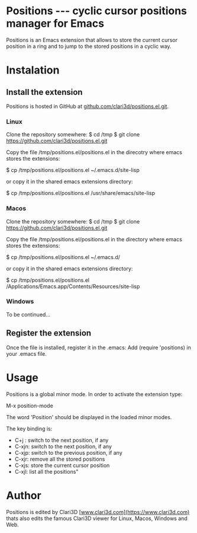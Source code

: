 # Positions --- cyclic cursor positions manager for Emacs

Positions is an Emacs extension that allows to store the current cursor position
in a ring and to jump to the stored positions in a cyclic way.

# Instalation

## Install the extension

Positions is hosted in GitHub at
[github.com/clari3d/positions.el.git](https://github.com/clari3d/positions.el.git).

### Linux

Clone the repository somewhere:
$ cd /tmp
$ git clone https://github.com/clari3d/positions.el.git

Copy the file /tmp/positions.el/positions.el in the direcotry where emacs stores
the extensions:

$ cp /tmp/positions.el/positions.el ~/.emacs.d/site-lisp

or copy it in the shared emacs extensions directory:

$ cp /tmp/positions.el/positions.el /usr/share/emacs/site-lisp


### Macos

Clone the repository somewhere:
$ cd /tmp
$ git clone https://github.com/clari3d/positions.el.git

Copy the file /tmp/positions.el/positions.el in the directory where emacs stores
the extensions:

$ cp /tmp/positions.el/positions.el ~/.emacs.d/

or copy it in the shared emacs extensions directory:

$ cp /tmp/positions.el/positions.el /Applications/Emacs.app/Contents/Resources/site-lisp


### Windows

To be continued...


## Register the extension

Once the file is installed, register it in the .emacs: Add (require 'positions)
in your .emacs file.

# Usage

Positions is a global minor mode. In order to activate the extension type:

M-x position-mode

The word 'Position' should be displayed in the loaded minor modes.

The key binding is:
- C+j  : switch to the next position, if any
- C-xjn: switch to the next position, if any
- C-xjp: switch to the previous position, if any
- C-xjr: remove all the stored positions
- C-xjs: store the current cursor position
- C-xjl: list all the positions"


# Author

Positions is edited by Clari3D [www.clari3d.com](https://www.clari3d.com) thats
also edits the famous Clari3D viewer for Linux, Macos, Windows and Web.
